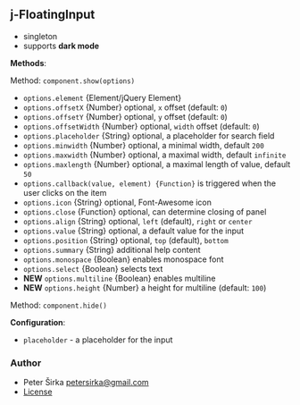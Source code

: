 ## j-FloatingInput

- singleton
- supports __dark mode__

__Methods__:

Method: `component.show(options)`

- `options.element` {Element/jQuery Element}
- `options.offsetX` {Number} optional, `x` offset (default: `0`)
- `options.offsetY` {Number} optional, `y` offset (default: `0`)
- `options.offsetWidth` {Number} optional, `width` offset (default: `0`)
- `options.placeholder` {String} optional, a placeholder for search field
- `options.minwidth` {Number} optional, a minimal width, default `200`
- `options.maxwidth` {Number} optional, a maximal width, default `infinite`
- `options.maxlength` {Number} optional, a maximal length of value, default `50`
- `options.callback(value, element) {Function}` is triggered when the user clicks on the item
- `options.icon` {String} optional, Font-Awesome icon
- `options.close` {Function} optional, can determine closing of panel
- `options.align` {String} optional, `left` (default), `right` or `center`
- `options.value` {String} optional, a default value for the input
- `options.position` {String} optional, `top` (default), `bottom`
- `options.summary` {String} additional help content
- `options.monospace` {Boolean} enables monospace font
- `options.select` {Boolean} selects text
- __NEW__ `options.multiline` {Boolean} enables multiline
- __NEW__ `options.height` {Number} a height for multiline (default: `100`)

Method: `component.hide()`

__Configuration__:

- `placeholder` - a placeholder for the input

### Author

- Peter Širka <petersirka@gmail.com>
- [License](https://www.totaljs.com/license/)